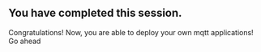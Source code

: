 ## You have completed this session.

Congratulations!
Now, you are able to deploy your own mqtt applications! Go ahead
